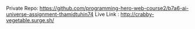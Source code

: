 Private Repo: https://github.com/programming-hero-web-course2/b7a6-ai-universe-assignment-thamidtuhin74
Live Link : http://crabby-vegetable.surge.sh/
